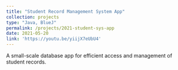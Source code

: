 ```yaml
---
title: "Student Record Management System App"
collection: projects
type: "Java, BlueJ"
permalink: /projects/2021-student-sys-app
date: 2021-05-20
link: 'https://youtu.be/yiijX7eUbU4'
---
```

A small-scale database app for efficient access and management of student records.